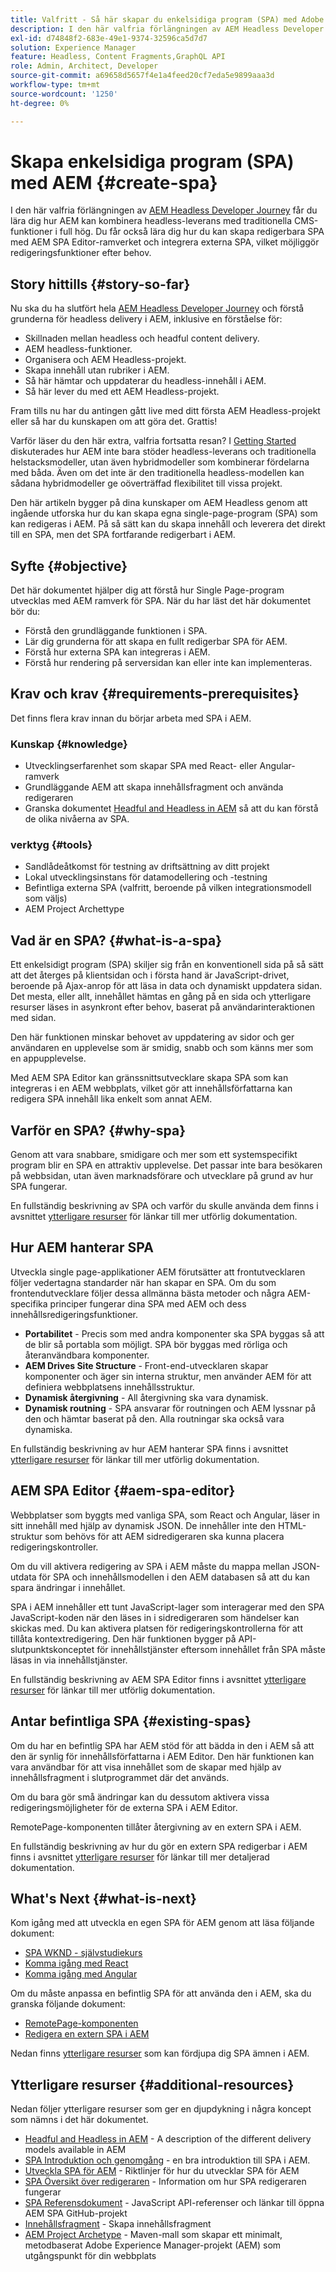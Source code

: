 ```yaml
---
title: Valfritt - Så här skapar du enkelsidiga program (SPA) med Adobe Experience Manager (AEM)
description: I den här valfria förlängningen av AEM Headless Developer Journey får du lära dig hur AEM kan kombinera headless-leverans med traditionella CMS-funktioner i full hög och hur du kan skapa redigerbara SPA med hjälp av AEM SPA Editor-ramverk.
exl-id: d74848f2-683e-49e1-9374-32596ca5d7d7
solution: Experience Manager
feature: Headless, Content Fragments,GraphQL API
role: Admin, Architect, Developer
source-git-commit: a69658d5657f4e1a4feed20cf7eda5e9899aaa3d
workflow-type: tm+mt
source-wordcount: '1250'
ht-degree: 0%

---
```


# Skapa enkelsidiga program (SPA) med AEM {#create-spa}

I den här valfria förlängningen av [AEM Headless Developer Journey](overview.md) får du lära dig hur AEM kan kombinera headless-leverans med traditionella CMS-funktioner i full hög. Du får också lära dig hur du kan skapa redigerbara SPA med AEM SPA Editor-ramverket och integrera externa SPA, vilket möjliggör redigeringsfunktioner efter behov.

## Story hittills {#story-so-far}

Nu ska du ha slutfört hela [AEM Headless Developer Journey](overview.md) och förstå grunderna för headless delivery i AEM, inklusive en förståelse för:

* Skillnaden mellan headless och headful content delivery.
* AEM headless-funktioner.
* Organisera och AEM Headless-projekt.
* Skapa innehåll utan rubriker i AEM.
* Så här hämtar och uppdaterar du headless-innehåll i AEM.
* Så här lever du med ett AEM Headless-projekt.

Fram tills nu har du antingen gått live med ditt första AEM Headless-projekt eller så har du kunskapen om att göra det. Grattis!

Varför läser du den här extra, valfria fortsatta resan? I [Getting Started](getting-started.md#integration-levels) diskuterades hur AEM inte bara stöder headless-leverans och traditionella helstacksmodeller, utan även hybridmodeller som kombinerar fördelarna med båda. Även om det inte är den traditionella headless-modellen kan sådana hybridmodeller ge oöverträffad flexibilitet till vissa projekt.

Den här artikeln bygger på dina kunskaper om AEM Headless genom att ingående utforska hur du kan skapa egna single-page-program (SPA) som kan redigeras i AEM. På så sätt kan du skapa innehåll och leverera det direkt till en SPA, men det SPA fortfarande redigerbart i AEM.

## Syfte {#objective}

Det här dokumentet hjälper dig att förstå hur Single Page-program utvecklas med AEM ramverk för SPA. När du har läst det här dokumentet bör du:

* Förstå den grundläggande funktionen i SPA.
* Lär dig grunderna för att skapa en fullt redigerbar SPA för AEM.
* Förstå hur externa SPA kan integreras i AEM.
* Förstå hur rendering på serversidan kan eller inte kan implementeras.

## Krav och krav {#requirements-prerequisites}

Det finns flera krav innan du börjar arbeta med SPA i AEM.

### Kunskap {#knowledge}

* Utvecklingserfarenhet som skapar SPA med React- eller Angular-ramverk
* Grundläggande AEM att skapa innehållsfragment och använda redigeraren
* Granska dokumentet [Headful and Headless in AEM](/help/implementing/developing/headful-headless.md) så att du kan förstå de olika nivåerna av SPA.

### verktyg {#tools}

* Sandlådeåtkomst för testning av driftsättning av ditt projekt
* Lokal utvecklingsinstans för datamodellering och -testning
* Befintliga externa SPA (valfritt, beroende på vilken integrationsmodell som väljs)
* AEM Project Archettype

## Vad är en SPA? {#what-is-a-spa}

Ett enkelsidigt program (SPA) skiljer sig från en konventionell sida på så sätt att det återges på klientsidan och i första hand är JavaScript-drivet, beroende på Ajax-anrop för att läsa in data och dynamiskt uppdatera sidan. Det mesta, eller allt, innehållet hämtas en gång på en sida och ytterligare resurser läses in asynkront efter behov, baserat på användarinteraktionen med sidan.

Den här funktionen minskar behovet av uppdatering av sidor och ger användaren en upplevelse som är smidig, snabb och som känns mer som en appupplevelse.

Med AEM SPA Editor kan gränssnittsutvecklare skapa SPA som kan integreras i en AEM webbplats, vilket gör att innehållsförfattarna kan redigera SPA innehåll lika enkelt som annat AEM.

## Varför en SPA? {#why-spa}

Genom att vara snabbare, smidigare och mer som ett systemspecifikt program blir en SPA en attraktiv upplevelse. Det passar inte bara besökaren på webbsidan, utan även marknadsförare och utvecklare på grund av hur SPA fungerar.

En fullständig beskrivning av SPA och varför du skulle använda dem finns i avsnittet [ytterligare resurser](#additional-resources) för länkar till mer utförlig dokumentation.

## Hur AEM hanterar SPA

Utveckla single page-applikationer AEM förutsätter att frontutvecklaren följer vedertagna standarder när han skapar en SPA. Om du som frontendutvecklare följer dessa allmänna bästa metoder och några AEM-specifika principer fungerar dina SPA med AEM och dess innehållsredigeringsfunktioner.

* **Portabilitet** - Precis som med andra komponenter ska SPA byggas så att de blir så portabla som möjligt. SPA bör byggas med rörliga och återanvändbara komponenter.
* **AEM Drives Site Structure** - Front-end-utvecklaren skapar komponenter och äger sin interna struktur, men använder AEM för att definiera webbplatsens innehållsstruktur.
* **Dynamisk återgivning** - All återgivning ska vara dynamisk.
* **Dynamisk routning** - SPA ansvarar för routningen och AEM lyssnar på den och hämtar baserat på den. Alla routningar ska också vara dynamiska.

En fullständig beskrivning av hur AEM hanterar SPA finns i avsnittet [ytterligare resurser](#additional-resources) för länkar till mer utförlig dokumentation.

## AEM SPA Editor {#aem-spa-editor}

Webbplatser som byggts med vanliga SPA, som React och Angular, läser in sitt innehåll med hjälp av dynamisk JSON. De innehåller inte den HTML-struktur som behövs för att AEM sidredigeraren ska kunna placera redigeringskontroller.

Om du vill aktivera redigering av SPA i AEM måste du mappa mellan JSON-utdata för SPA och innehållsmodellen i den AEM databasen så att du kan spara ändringar i innehållet.

SPA i AEM innehåller ett tunt JavaScript-lager som interagerar med den SPA JavaScript-koden när den läses in i sidredigeraren som händelser kan skickas med. Du kan aktivera platsen för redigeringskontrollerna för att tillåta kontextredigering. Den här funktionen bygger på API-slutpunktskonceptet för innehållstjänster eftersom innehållet från SPA måste läsas in via innehållstjänster.

En fullständig beskrivning av AEM SPA Editor finns i avsnittet [ytterligare resurser](#additional-resources) för länkar till mer utförlig dokumentation.

## Antar befintliga SPA {#existing-spas}

Om du har en befintlig SPA har AEM stöd för att bädda in den i AEM så att den är synlig för innehållsförfattarna i AEM Editor. Den här funktionen kan vara användbar för att visa innehållet som de skapar med hjälp av innehållsfragment i slutprogrammet där det används.

Om du bara gör små ändringar kan du dessutom aktivera vissa redigeringsmöjligheter för de externa SPA i AEM Editor.

RemotePage-komponenten tillåter återgivning av en extern SPA i AEM.

En fullständig beskrivning av hur du gör en extern SPA redigerbar i AEM finns i avsnittet [ytterligare resurser](#additional-resources) för länkar till mer detaljerad dokumentation.

## What&#39;s Next {#what-is-next}

Kom igång med att utveckla en egen SPA för AEM genom att läsa följande dokument:

* [SPA WKND - självstudiekurs](/help/implementing/developing/hybrid/wknd-tutorial.md)
* [Komma igång med React](/help/implementing/developing/hybrid/getting-started-react.md)
* [Komma igång med Angular](/help/implementing/developing/hybrid/getting-started-angular.md)

Om du måste anpassa en befintlig SPA för att använda den i AEM, ska du granska följande dokument:

* [RemotePage-komponenten](/help/implementing/developing/hybrid/remote-page.md)
* [Redigera en extern SPA i AEM](/help/implementing/developing/hybrid/editing-external-spa.md)

Nedan finns [ytterligare resurser](#additional-resources) som kan fördjupa dig SPA ämnen i AEM.

## Ytterligare resurser {#additional-resources}

Nedan följer ytterligare resurser som ger en djupdykning i några koncept som nämns i det här dokumentet.

* [Headful and Headless in AEM](/help/implementing/developing/headful-headless.md) - A description of the different delivery models available in AEM
* [SPA Introduktion och genomgång](/help/implementing/developing/hybrid/introduction.md) - en bra introduktion till SPA i AEM.
* [Utveckla SPA för AEM](/help/implementing/developing/hybrid/developing.md) - Riktlinjer för hur du utvecklar SPA för AEM
* [SPA Översikt över redigeraren](/help/implementing/developing/hybrid/editor-overview.md) - Information om hur SPA redigeraren fungerar
* [SPA Referensdokument](/help/implementing/developing/hybrid/reference-materials.md) - JavaScript API-referenser och länkar till öppna AEM SPA GitHub-projekt
* [Innehållsfragment](/help/sites-cloud/administering/content-fragments/managing.md#creating-content-fragments) - Skapa innehållsfragment
* [AEM Project Archetype](https://experienceleague.adobe.com/docs/experience-manager-core-components/using/developing/archetype/overview.html) - Maven-mall som skapar ett minimalt, metodbaserat Adobe Experience Manager-projekt (AEM) som utgångspunkt för din webbplats
